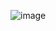 ![image](https://github.com/sseinn/Data-Structure/assets/143159192/5f2d2e0e-091d-4671-aea8-0c80dbdf6f47)
